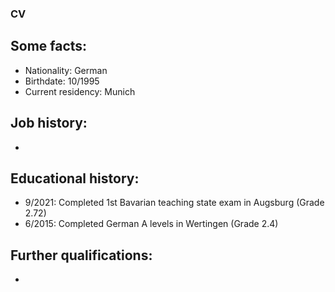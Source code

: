 ### CV 

## Some facts: 

- Nationality: German
- Birthdate: 10/1995
- Current residency: Munich

## Job history: 

-

## Educational history: 

- 9/2021: Completed 1st Bavarian teaching state exam in Augsburg (Grade 2.72) 
- 6/2015: Completed German A levels in Wertingen (Grade 2.4) 

## Further qualifications: 

- 
